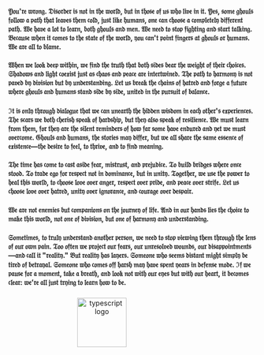 #### 𝔜𝔬𝔲'𝔯𝔢 𝔴𝔯𝔬𝔫𝔤. 𝔇𝔦𝔰𝔬𝔯𝔡𝔢𝔯 𝔦𝔰 𝔫𝔬𝔱 𝔦𝔫 𝔱𝔥𝔢 𝔴𝔬𝔯𝔩𝔡, 𝔟𝔲𝔱 𝔦𝔫 𝔱𝔥𝔬𝔰𝔢 𝔬𝔣 𝔲𝔰 𝔴𝔥𝔬 𝔩𝔦𝔳𝔢 𝔦𝔫 𝔦𝔱. 𝔜𝔢𝔰, 𝔰𝔬𝔪𝔢 𝔤𝔥𝔬𝔲𝔩𝔰 𝔣𝔬𝔩𝔩𝔬𝔴 𝔞 𝔭𝔞𝔱𝔥 𝔱𝔥𝔞𝔱 𝔩𝔢𝔞𝔳𝔢𝔰 𝔱𝔥𝔢𝔪 𝔠𝔬𝔩𝔡, 𝔧𝔲𝔰𝔱 𝔩𝔦𝔨𝔢 𝔥𝔲𝔪𝔞𝔫𝔰, 𝔬𝔫𝔢 𝔠𝔞𝔫 𝔠𝔥𝔬𝔬𝔰𝔢 𝔞 𝔠𝔬𝔪𝔭𝔩𝔢𝔱𝔢𝔩𝔶 𝔡𝔦𝔣𝔣𝔢𝔯𝔢𝔫𝔱 𝔭𝔞𝔱𝔥. 𝔚𝔢 𝔥𝔞𝔳𝔢 𝔞 𝔩𝔬𝔱 𝔱𝔬 𝔩𝔢𝔞𝔯𝔫, 𝔟𝔬𝔱𝔥 𝔤𝔥𝔬𝔲𝔩𝔰 𝔞𝔫𝔡 𝔪𝔢𝔫. 𝔚𝔢 𝔫𝔢𝔢𝔡 𝔱𝔬 𝔰𝔱𝔬𝔭 𝔣𝔦𝔤𝔥𝔱𝔦𝔫𝔤 𝔞𝔫𝔡 𝔰𝔱𝔞𝔯𝔱 𝔱𝔞𝔩𝔨𝔦𝔫𝔤. 𝔅𝔢𝔠𝔞𝔲𝔰𝔢 𝔴𝔥𝔢𝔫 𝔦𝔱 𝔠𝔬𝔪𝔢𝔰 𝔱𝔬 𝔱𝔥𝔢 𝔰𝔱𝔞𝔱𝔢 𝔬𝔣 𝔱𝔥𝔢 𝔴𝔬𝔯𝔩𝔡, 𝔶𝔬𝔲 𝔠𝔞𝔫'𝔱 𝔭𝔬𝔦𝔫𝔱 𝔣𝔦𝔫𝔤𝔢𝔯𝔰 𝔞𝔱 𝔤𝔥𝔬𝔲𝔩𝔰 𝔬𝔯 𝔥𝔲𝔪𝔞𝔫𝔰. 𝔚𝔢 𝔞𝔯𝔢 𝔞𝔩𝔩 𝔱𝔬 𝔟𝔩𝔞𝔪𝔢.

#### 𝔚𝔥𝔢𝔫 𝔴𝔢 𝔩𝔬𝔬𝔨 𝔡𝔢𝔢𝔭 𝔴𝔦𝔱𝔥𝔦𝔫, 𝔴𝔢 𝔣𝔦𝔫𝔡 𝔱𝔥𝔢 𝔱𝔯𝔲𝔱𝔥 𝔱𝔥𝔞𝔱 𝔟𝔬𝔱𝔥 𝔰𝔦𝔡𝔢𝔰 𝔟𝔢𝔞𝔯 𝔱𝔥𝔢 𝔴𝔢𝔦𝔤𝔥𝔱 𝔬𝔣 𝔱𝔥𝔢𝔦𝔯 𝔠𝔥𝔬𝔦𝔠𝔢𝔰. 𝔖𝔥𝔞𝔡𝔬𝔴𝔰 𝔞𝔫𝔡 𝔩𝔦𝔤𝔥𝔱 𝔠𝔬𝔢𝔵𝔦𝔰𝔱 𝔧𝔲𝔰𝔱 𝔞𝔰 𝔠𝔥𝔞𝔬𝔰 𝔞𝔫𝔡 𝔭𝔢𝔞𝔠𝔢 𝔞𝔯𝔢 𝔦𝔫𝔱𝔢𝔯𝔱𝔴𝔦𝔫𝔢𝔡. 𝔗𝔥𝔢 𝔭𝔞𝔱𝔥 𝔱𝔬 𝔥𝔞𝔯𝔪𝔬𝔫𝔶 𝔦𝔰 𝔫𝔬𝔱 𝔭𝔞𝔳𝔢𝔡 𝔟𝔶 𝔡𝔦𝔳𝔦𝔰𝔦𝔬𝔫 𝔟𝔲𝔱 𝔟𝔶 𝔲𝔫𝔡𝔢𝔯𝔰𝔱𝔞𝔫𝔡𝔦𝔫𝔤. 𝔏𝔢𝔱 𝔲𝔰 𝔟𝔯𝔢𝔞𝔨 𝔱𝔥𝔢 𝔠𝔥𝔞𝔦𝔫𝔰 𝔬𝔣 𝔥𝔞𝔱𝔯𝔢𝔡 𝔞𝔫𝔡 𝔣𝔬𝔯𝔤𝔢 𝔞 𝔣𝔲𝔱𝔲𝔯𝔢 𝔴𝔥𝔢𝔯𝔢 𝔤𝔥𝔬𝔲𝔩𝔰 𝔞𝔫𝔡 𝔥𝔲𝔪𝔞𝔫𝔰 𝔰𝔱𝔞𝔫𝔡 𝔰𝔦𝔡𝔢 𝔟𝔶 𝔰𝔦𝔡𝔢, 𝔲𝔫𝔦𝔱𝔢𝔡 𝔦𝔫 𝔱𝔥𝔢 𝔭𝔲𝔯𝔰𝔲𝔦𝔱 𝔬𝔣 𝔟𝔞𝔩𝔞𝔫𝔠𝔢.

#### ℑ𝔱 𝔦𝔰 𝔬𝔫𝔩𝔶 𝔱𝔥𝔯𝔬𝔲𝔤𝔥 𝔡𝔦𝔞𝔩𝔬𝔤𝔲𝔢 𝔱𝔥𝔞𝔱 𝔴𝔢 𝔠𝔞𝔫 𝔲𝔫𝔢𝔞𝔯𝔱𝔥 𝔱𝔥𝔢 𝔥𝔦𝔡𝔡𝔢𝔫 𝔴𝔦𝔰𝔡𝔬𝔪 𝔦𝔫 𝔢𝔞𝔠𝔥 𝔬𝔱𝔥𝔢𝔯'𝔰 𝔢𝔵𝔭𝔢𝔯𝔦𝔢𝔫𝔠𝔢𝔰. 𝔗𝔥𝔢 𝔰𝔠𝔞𝔯𝔰 𝔴𝔢 𝔟𝔬𝔱𝔥 𝔠𝔥𝔢𝔯𝔦𝔰𝔥 𝔰𝔭𝔢𝔞𝔨 𝔬𝔣 𝔥𝔞𝔯𝔡𝔰𝔥𝔦𝔭, 𝔟𝔲𝔱 𝔱𝔥𝔢𝔶 𝔞𝔩𝔰𝔬 𝔰𝔭𝔢𝔞𝔨 𝔬𝔣 𝔯𝔢𝔰𝔦𝔩𝔦𝔢𝔫𝔠𝔢. 𝔚𝔢 𝔪𝔲𝔰𝔱 𝔩𝔢𝔞𝔯𝔫 𝔣𝔯𝔬𝔪 𝔱𝔥𝔢𝔪, 𝔣𝔬𝔯 𝔱𝔥𝔢𝔶 𝔞𝔯𝔢 𝔱𝔥𝔢 𝔰𝔦𝔩𝔢𝔫𝔱 𝔯𝔢𝔪𝔦𝔫𝔡𝔢𝔯𝔰 𝔬𝔣 𝔥𝔬𝔴 𝔣𝔞𝔯 𝔰𝔬𝔪𝔢 𝔥𝔞𝔳𝔢 𝔢𝔫𝔡𝔲𝔯𝔢𝔡 𝔞𝔫𝔡 𝔶𝔢𝔱 𝔴𝔢 𝔪𝔲𝔰𝔱 𝔬𝔳𝔢𝔯𝔠𝔬𝔪𝔢. 𝔊𝔥𝔬𝔲𝔩𝔰 𝔞𝔫𝔡 𝔥𝔲𝔪𝔞𝔫𝔰, 𝔱𝔥𝔢 𝔰𝔱𝔬𝔯𝔦𝔢𝔰 𝔪𝔞𝔶 𝔡𝔦𝔣𝔣𝔢𝔯, 𝔟𝔲𝔱 𝔴𝔢 𝔞𝔩𝔩 𝔰𝔥𝔞𝔯𝔢 𝔱𝔥𝔢 𝔰𝔞𝔪𝔢 𝔢𝔰𝔰𝔢𝔫𝔠𝔢 𝔬𝔣 𝔢𝔵𝔦𝔰𝔱𝔢𝔫𝔠𝔢—𝔱𝔥𝔢 𝔡𝔢𝔰𝔦𝔯𝔢 𝔱𝔬 𝔣𝔢𝔢𝔩, 𝔱𝔬 𝔱𝔥𝔯𝔦𝔳𝔢, 𝔞𝔫𝔡 𝔱𝔬 𝔣𝔦𝔫𝔡 𝔪𝔢𝔞𝔫𝔦𝔫𝔤.

#### 𝔗𝔥𝔢 𝔱𝔦𝔪𝔢 𝔥𝔞𝔰 𝔠𝔬𝔪𝔢 𝔱𝔬 𝔠𝔞𝔰𝔱 𝔞𝔰𝔦𝔡𝔢 𝔣𝔢𝔞𝔯, 𝔪𝔦𝔰𝔱𝔯𝔲𝔰𝔱, 𝔞𝔫𝔡 𝔭𝔯𝔢𝔧𝔲𝔡𝔦𝔠𝔢. 𝔗𝔬 𝔟𝔲𝔦𝔩𝔡 𝔟𝔯𝔦𝔡𝔤𝔢𝔰 𝔴𝔥𝔢𝔯𝔢 𝔬𝔫𝔠𝔢 𝔰𝔱𝔬𝔬𝔡. 𝔗𝔬 𝔱𝔯𝔞𝔡𝔢 𝔢𝔤𝔬 𝔣𝔬𝔯 𝔯𝔢𝔰𝔭𝔢𝔠𝔱 𝔫𝔬𝔱 𝔦𝔫 𝔡𝔬𝔪𝔦𝔫𝔞𝔫𝔠𝔢, 𝔟𝔲𝔱 𝔦𝔫 𝔲𝔫𝔦𝔱𝔶. 𝔗𝔬𝔤𝔢𝔱𝔥𝔢𝔯, 𝔴𝔢 𝔲𝔰𝔢 𝔱𝔥𝔢 𝔭𝔬𝔴𝔢𝔯 𝔱𝔬 𝔥𝔢𝔞𝔩 𝔱𝔥𝔦𝔰 𝔴𝔬𝔯𝔩𝔡, 𝔱𝔬 𝔠𝔥𝔬𝔬𝔰𝔢 𝔩𝔬𝔳𝔢 𝔬𝔳𝔢𝔯 𝔞𝔫𝔤𝔢𝔯, 𝔯𝔢𝔰𝔭𝔢𝔠𝔱 𝔬𝔳𝔢𝔯 𝔭𝔯𝔦𝔡𝔢, 𝔞𝔫𝔡 𝔭𝔢𝔞𝔠𝔢 𝔬𝔳𝔢𝔯 𝔰𝔱𝔯𝔦𝔣𝔢. 𝔏𝔢𝔱 𝔲𝔰 𝔠𝔥𝔬𝔬𝔰𝔢 𝔩𝔬𝔳𝔢 𝔬𝔳𝔢𝔯 𝔥𝔞𝔱𝔯𝔢𝔡, 𝔲𝔫𝔦𝔱𝔶 𝔬𝔳𝔢𝔯 𝔦𝔤𝔫𝔬𝔯𝔞𝔫𝔠𝔢, 𝔞𝔫𝔡 𝔠𝔬𝔲𝔯𝔞𝔤𝔢 𝔬𝔳𝔢𝔯 𝔡𝔢𝔰𝔭𝔞𝔦𝔯.

#### 𝔚𝔢 𝔞𝔯𝔢 𝔫𝔬𝔱 𝔢𝔫𝔢𝔪𝔦𝔢𝔰 𝔟𝔲𝔱 𝔠𝔬𝔪𝔭𝔞𝔫𝔦𝔬𝔫𝔰 𝔬𝔫 𝔱𝔥𝔢 𝔧𝔬𝔲𝔯𝔫𝔢𝔶 𝔬𝔣 𝔩𝔦𝔣𝔢. 𝔄𝔫𝔡 𝔦𝔫 𝔬𝔲𝔯 𝔥𝔞𝔫𝔡𝔰 𝔩𝔦𝔢𝔰 𝔱𝔥𝔢 𝔠𝔥𝔬𝔦𝔠𝔢 𝔱𝔬 𝔪𝔞𝔨𝔢 𝔱𝔥𝔦𝔰 𝔴𝔬𝔯𝔩𝔡, 𝔫𝔬𝔱 𝔬𝔫𝔢 𝔬𝔣 𝔡𝔦𝔳𝔦𝔰𝔦𝔬𝔫, 𝔟𝔲𝔱 𝔬𝔫𝔢 𝔬𝔣 𝔥𝔞𝔯𝔪𝔬𝔫𝔶 𝔞𝔫𝔡 𝔲𝔫𝔡𝔢𝔯𝔰𝔱𝔞𝔫𝔡𝔦𝔫𝔤.

#### 𝔖𝔬𝔪𝔢𝔱𝔦𝔪𝔢𝔰, 𝔱𝔬 𝔱𝔯𝔲𝔩𝔶 𝔲𝔫𝔡𝔢𝔯𝔰𝔱𝔞𝔫𝔡 𝔞𝔫𝔬𝔱𝔥𝔢𝔯 𝔭𝔢𝔯𝔰𝔬𝔫, 𝔴𝔢 𝔫𝔢𝔢𝔡 𝔱𝔬 𝔰𝔱𝔬𝔭 𝔳𝔦𝔢𝔴𝔦𝔫𝔤 𝔱𝔥𝔢𝔪 𝔱𝔥𝔯𝔬𝔲𝔤𝔥 𝔱𝔥𝔢 𝔩𝔢𝔫𝔰 𝔬𝔣 𝔬𝔲𝔯 𝔬𝔴𝔫 𝔭𝔞𝔦𝔫. 𝔗𝔬𝔬 𝔬𝔣𝔱𝔢𝔫 𝔴𝔢 𝔭𝔯𝔬𝔧𝔢𝔠𝔱 𝔬𝔲𝔯 𝔣𝔢𝔞𝔯𝔰, 𝔬𝔲𝔯 𝔲𝔫𝔯𝔢𝔰𝔬𝔩𝔳𝔢𝔡 𝔴𝔬𝔲𝔫𝔡𝔰, 𝔬𝔲𝔯 𝔡𝔦𝔰𝔞𝔭𝔭𝔬𝔦𝔫𝔱𝔪𝔢𝔫𝔱𝔰—𝔞𝔫𝔡 𝔠𝔞𝔩𝔩 𝔦𝔱 "𝔯𝔢𝔞𝔩𝔦𝔱𝔶." 𝔅𝔲𝔱 𝔯𝔢𝔞𝔩𝔦𝔱𝔶 𝔥𝔞𝔰 𝔩𝔞𝔶𝔢𝔯𝔰. 𝔖𝔬𝔪𝔢𝔬𝔫𝔢 𝔴𝔥𝔬 𝔰𝔢𝔢𝔪𝔰 𝔡𝔦𝔰𝔱𝔞𝔫𝔱 𝔪𝔦𝔤𝔥𝔱 𝔰𝔦𝔪𝔭𝔩𝔶 𝔟𝔢 𝔱𝔦𝔯𝔢𝔡 𝔬𝔣 𝔟𝔢𝔱𝔯𝔞𝔶𝔞𝔩. 𝔖𝔬𝔪𝔢𝔬𝔫𝔢 𝔴𝔥𝔬 𝔠𝔬𝔪𝔢𝔰 𝔬𝔣𝔣 𝔥𝔞𝔯𝔰𝔥 𝔪𝔞𝔶 𝔥𝔞𝔳𝔢 𝔰𝔭𝔢𝔫𝔱 𝔶𝔢𝔞𝔯𝔰 𝔦𝔫 𝔡𝔢𝔣𝔢𝔫𝔰𝔢 𝔪𝔬𝔡𝔢. ℑ𝔣 𝔴𝔢 𝔭𝔞𝔲𝔰𝔢 𝔣𝔬𝔯 𝔞 𝔪𝔬𝔪𝔢𝔫𝔱, 𝔱𝔞𝔨𝔢 𝔞 𝔟𝔯𝔢𝔞𝔱𝔥, 𝔞𝔫𝔡 𝔩𝔬𝔬𝔨 𝔫𝔬𝔱 𝔴𝔦𝔱𝔥 𝔬𝔲𝔯 𝔢𝔶𝔢𝔰 𝔟𝔲𝔱 𝔴𝔦𝔱𝔥 𝔬𝔲𝔯 𝔥𝔢𝔞𝔯𝔱, 𝔦𝔱 𝔟𝔢𝔠𝔬𝔪𝔢𝔰 𝔠𝔩𝔢𝔞𝔯: 𝔴𝔢’𝔯𝔢 𝔞𝔩𝔩 𝔧𝔲𝔰𝔱 𝔱𝔯𝔶𝔦𝔫𝔤 𝔱𝔬 𝔩𝔢𝔞𝔯𝔫 𝔥𝔬𝔴 𝔱𝔬 𝔟𝔢.


###
<div align="center">
<img src="https://media.discordapp.net/attachments/1390693698706210897/1391405337021644900/3b49bfc6bde94d3e2600c4592039d030.jpg?ex=686bc6b3&is=686a7533&hm=87c20e8659a3503cf86548775188ec7416d57458485b7dc6e879f0d173f8a122&=&format=webp" height="100" alt="typescript logo"  />
  <img width="120" />
